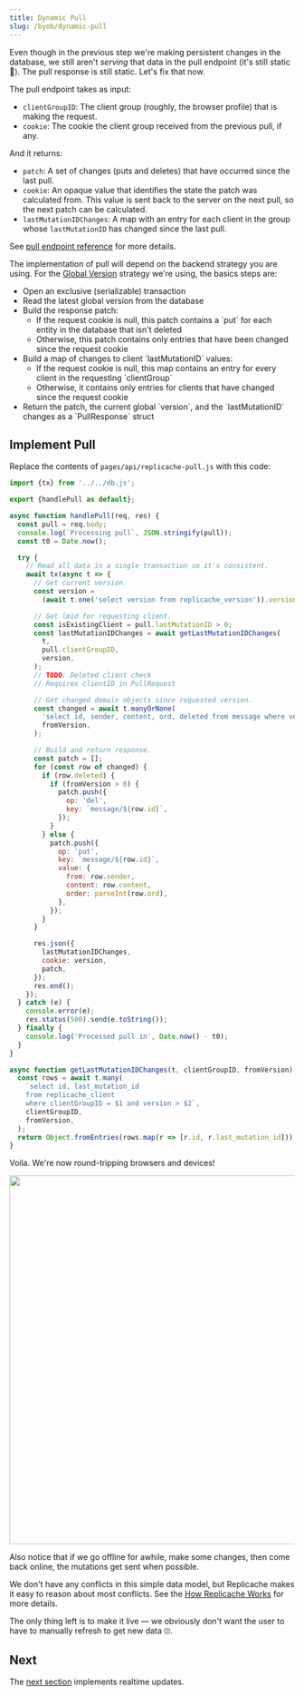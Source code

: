 ```yaml
---
title: Dynamic Pull
slug: /byob/dynamic-pull
---
```


Even though in the previous step we're making persistent changes in the database, we still aren't _serving_ that data in the pull endpoint (it's still static 🤣). The pull response is still static. Let's fix that now.

The pull endpoint takes as input:

- `clientGroupID`: The client group (roughly, the browser profile) that is making the request.
- `cookie`: The cookie the client group received from the previous pull, if any.

And it returns:

- `patch`: A set of changes (puts and deletes) that have occurred since the last pull.
- `cookie`: An opaque value that identifies the state the patch was calculated from. This value is sent back to the server on the next pull, so the next patch can be calculated.
- `lastMutationIDChanges`: A map with an entry for each client in the group whose `lastMutationID` has changed since the last pull.

See [pull endpoint reference](/reference/server-pull) for more details.

The implementation of pull will depend on the backend strategy you are using. For the [Global Version](/concepts/strategies/global-version) strategy we're using, the basics steps are:

<ul>
  <li>Open an exclusive (serializable) transaction</li>
  <li>Read the latest global version from the database</li>
  <li>Build the response patch:
    <ul>
      <li>If the request cookie is null, this patch contains a `put` for each entity in the database that isn't deleted</li>
      <li>Otherwise, this patch contains only entries that have been changed since the request cookie</li>
    </ul>
  </li>
  <li>Build a map of changes to client `lastMutationID` values:
    <ul>
      <li>If the request cookie is null, this map contains an entry for every client in the requesting `clientGroup`</li>
      <li>Otherwise, it contains only entries for clients that have changed since the request cookie</li>
    </ul>
  </li>
  <li>Return the patch, the current global `version`, and the `lastMutationID` changes as a `PullResponse` struct</li>
</ul>

## Implement Pull

Replace the contents of `pages/api/replicache-pull.js` with this code:

```js
import {tx} from '../../db.js';

export {handlePull as default};

async function handlePull(req, res) {
  const pull = req.body;
  console.log(`Processing pull`, JSON.stringify(pull));
  const t0 = Date.now();

  try {
    // Read all data in a single transaction so it's consistent.
    await tx(async t => {
      // Get current version.
      const version =
        (await t.one('select version from replicache_version')).version ?? 0;

      // Get lmid for requesting client.
      const isExistingClient = pull.lastMutationID > 0;
      const lastMutationIDChanges = await getLastMutationIDChanges(
        t,
        pull.clientGroupID,
        version,
      );
      // TODO: Deleted client check
      // Requires clientID in PullRequest

      // Get changed domain objects since requested version.
      const changed = await t.manyOrNone(
        'select id, sender, content, ord, deleted from message where version > $1',
        fromVersion,
      );

      // Build and return response.
      const patch = [];
      for (const row of changed) {
        if (row.deleted) {
          if (fromVersion > 0) {
            patch.push({
              op: 'del',
              key: `message/${row.id}`,
            });
          }
        } else {
          patch.push({
            op: 'put',
            key: `message/${row.id}`,
            value: {
              from: row.sender,
              content: row.content,
              order: parseInt(row.ord),
            },
          });
        }
      }

      res.json({
        lastMutationIDChanges,
        cookie: version,
        patch,
      });
      res.end();
    });
  } catch (e) {
    console.error(e);
    res.status(500).send(e.toString());
  } finally {
    console.log('Processed pull in', Date.now() - t0);
  }
}

async function getLastMutationIDChanges(t, clientGroupID, fromVersion) {
  const rows = await t.many(
    `select id, last_mutation_id
    from replicache_client
    where clientGroupID = $1 and version > $2`,
    clientGroupID,
    fromVersion,
  );
  return Object.fromEntries(rows.map(r => [r.id, r.last_mutation_id]));
}
```

Voila. We're now round-tripping browsers and devices!

<p class="text--center">
  <img src="/img/setup/manual-sync.webp" width="650"/>
</p>

Also notice that if we go offline for awhile, make some changes, then come back online, the mutations get sent when possible.

We don't have any conflicts in this simple data model, but Replicache makes it easy to reason about most conflicts. See the [How Replicache Works](/concepts/how-it-works) for more details.

The only thing left is to make it live — we obviously don't want the user to have to manually refresh to get new data 🙄.

## Next

The [next section](./poke.md) implements realtime updates.
